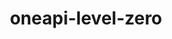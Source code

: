 ---
title: "oneapi-level-zero"
layout: cache
categories: [package, develop-2023-05-18]
meta: {"versions": ["1.9.9"], "compilers": ["oneapi@=2023.0.0"], "oss": ["ubuntu20.04"], "platforms": ["linux"], "targets": ["x86_64"], "stacks": ["e4s-oneapi", "root"], "num_specs": 1, "num_specs_by_stack": {"e4s-oneapi": 1, "root": 1}}
spec_details: [{"hash": "smwzfmv554jur7qkrfrsz5uqhnzjq5jx", "compiler": "oneapi@=2023.0.0", "versions": ["1.9.9"], "os": "ubuntu20.04", "platform": "linux", "target": "x86_64", "variants": ["build_system=cmake", "build_type=Release", "generator=make", "~ipo"], "stacks": ["e4s-oneapi", "root"], "size": "-", "tarball": "https://binaries.spack.io/releases/develop-2023-05-18/build_cache/linux-ubuntu20.04-x86_64/oneapi-2023.0.0/oneapi-level-zero-1.9.9/linux-ubuntu20.04-x86_64-oneapi-2023.0.0-oneapi-level-zero-1.9.9-smwzfmv554jur7qkrfrsz5uqhnzjq5jx.spack"}]
---
